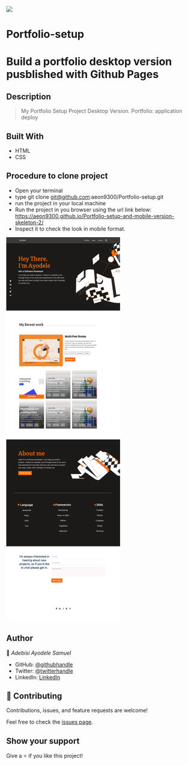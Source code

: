 ![](https://img.shields.io/badge/Microverse-blueviolet)

# Portfolio-setup
# Build a portfolio desktop version pusblished with Github Pages

## Description
> My Portfolio Setup Project Desktop Version.
> Portfolio: application deploy

## Built With

- HTML
- CSS

## Procedure to clone project
- Open your terminal
- type git clone git@github.com:aeon9300/Portfolio-setup.git
- run the project in your local machine
- Run the project in you browser using the url link below:
    https://aeon9300.github.io/Portfolio-setup-and-mobile-version-skeleton-2/
- Inspect it to check the look in mobile format.

![screenshot](images/img-microverse.png)

## Author

👤 *Adebisi Ayodele Samuel*

- GitHub: [@githubhandle](https://github.com/aeon9300)
- Twitter: [@twitterhandle](https://twitter.com/aeon9300)
- LinkedIn: [LinkedIn](https://www.linkedin.com/in/samuel-adebisi-4a589362/)

## 🤝 Contributing

Contributions, issues, and feature requests are welcome!

Feel free to check the [issues page](../../issues/).

## Show your support

Give a ⭐ if you like this project!